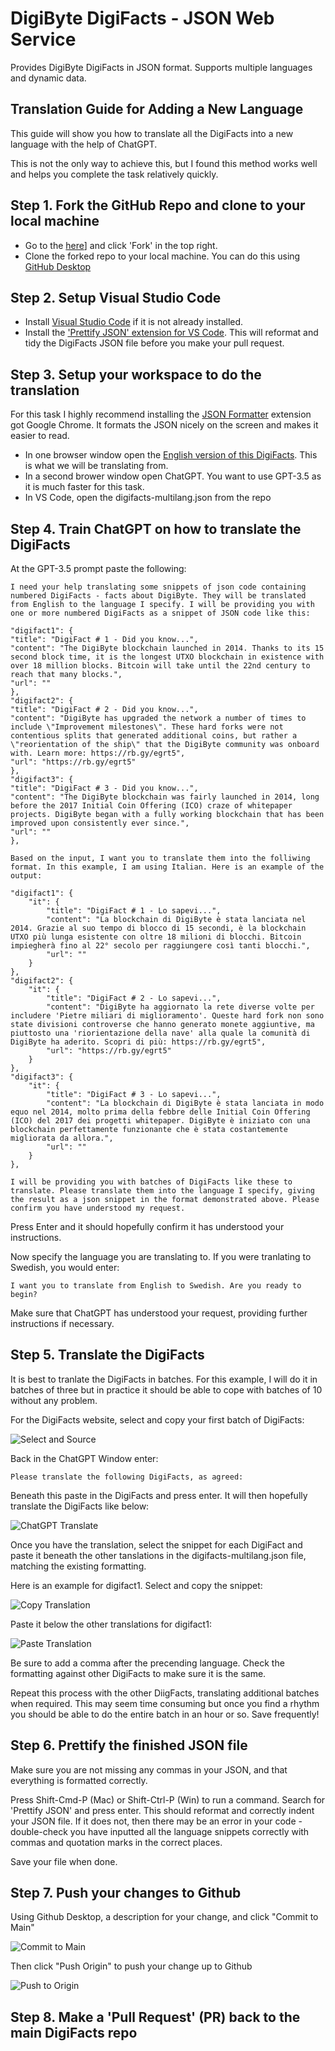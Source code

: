 # DigiByte DigiFacts - JSON Web Service
Provides DigiByte DigiFacts in JSON format. Supports multiple languages and dynamic data.

## Translation Guide for Adding a New Language

This guide will show you how to translate all the DigiFacts into a new language with the help of ChatGPT.

This is not the only way to achieve this, but I found this method works well and helps you complete the task relatively quickly.

## Step 1. Fork the GitHub Repo and clone to your local machine

- Go to the [here](https://github.com/saltedlolly/DigiByte-DigiFacts-JSON)] and click 'Fork' in the top right.
- Clone the forked repo to your local machine. You can do this using [GitHub Desktop](https://desktop.github.com/)

## Step 2. Setup Visual Studio Code

- Install [Visual Studio Code](https://code.visualstudio.com/) if it is not already installed.
- Install the ['Prettify JSON' extension for VS Code](https://marketplace.visualstudio.com/items?itemName=mohsen1.prettify-json). This will reformat and tidy the DigiFacts JSON file before you make your pull request.

## Step 3. Setup your workspace to do the translation

For this task I highly recommend installing the [JSON Formatter](https://chrome.google.com/webstore/detail/json-formatter/bcjindcccaagfpapjjmafapmmgkkhgoa) extension got Google Chrome. It formats the JSON nicely on the screen and makes it easier to read.

- In one browser window open the [English version of this DigiFacts](https://digifacts.digibyte.help/). This is what we will be translating from.
- In a second brower window open ChatGPT. You want to use GPT-3.5 as it is much faster for this task.
- In VS Code, open the digifacts-multilang.json from the repo

## Step 4. Train ChatGPT on how to translate the DigiFacts

At the GPT-3.5 prompt paste the following:

```
I need your help translating some snippets of json code containing numbered DigiFacts - facts about DigiByte. They will be translated from English to the language I specify. I will be providing you with one or more numbered DigiFacts as a snippet of JSON code like this:

"digifact1": {
"title": "DigiFact # 1 - Did you know...",
"content": "The DigiByte blockchain launched in 2014. Thanks to its 15 second block time, it is the longest UTXO blockchain in existence with over 18 million blocks. Bitcoin will take until the 22nd century to reach that many blocks.",
"url": ""
},
"digifact2": {
"title": "DigiFact # 2 - Did you know...",
"content": "DigiByte has upgraded the network a number of times to include \"Improvement milestones\". These hard forks were not contentious splits that generated additional coins, but rather a \"reorientation of the ship\" that the DigiByte community was onboard with. Learn more: https://rb.gy/egrt5",
"url": "https://rb.gy/egrt5"
},
"digifact3": {
"title": "DigiFact # 3 - Did you know...",
"content": "The DigiByte blockchain was fairly launched in 2014, long before the 2017 Initial Coin Offering (ICO) craze of whitepaper projects. DigiByte began with a fully working blockchain that has been improved upon consistently ever since.",
"url": ""
},

Based on the input, I want you to translate them into the folliwing format. In this example, I am using Italian. Here is an example of the output:

"digifact1": {
    "it": {
        "title": "DigiFact # 1 - Lo sapevi...",
        "content": "La blockchain di DigiByte è stata lanciata nel 2014. Grazie al suo tempo di blocco di 15 secondi, è la blockchain UTXO più lunga esistente con oltre 18 milioni di blocchi. Bitcoin impiegherà fino al 22° secolo per raggiungere così tanti blocchi.",
        "url": ""
    }
},
"digifact2": {
    "it": {
        "title": "DigiFact # 2 - Lo sapevi...",
        "content": "DigiByte ha aggiornato la rete diverse volte per includere 'Pietre miliari di miglioramento'. Queste hard fork non sono state divisioni controverse che hanno generato monete aggiuntive, ma piuttosto una 'riorientazione della nave' alla quale la comunità di DigiByte ha aderito. Scopri di più: https://rb.gy/egrt5",
        "url": "https://rb.gy/egrt5"
    }
},
"digifact3": {
    "it": {
        "title": "DigiFact # 3 - Lo sapevi...",
        "content": "La blockchain di DigiByte è stata lanciata in modo equo nel 2014, molto prima della febbre delle Initial Coin Offering (ICO) del 2017 dei progetti whitepaper. DigiByte è iniziato con una blockchain perfettamente funzionante che è stata costantemente migliorata da allora.",
        "url": ""
    }
},

I will be providing you with batches of DigiFacts like these to translate. Please translate them into the language I specify, giving the result as a json snippet in the format demonstrated above. Please confirm you have understood my request.

```

Press Enter and it should hopefully confirm it has understood your instructions.

Now specify the language you are translating to. If you were tranlating to Swedish, you would enter:

```
I want you to translate from English to Swedish. Are you ready to begin?
```
Make sure that ChatGPT has understood your request, providing further instructions if necessary.

## Step 5. Translate the DigiFacts

It is best to tranlate the DigiFacts in batches. For this example, I will do it in batches of three but in practice it should be able to cope with batches of 10 without any problem.

For the DigiFacts website, select and copy your first batch of DigiFacts:

![Select and Source](images/select_source.png)

Back in the ChatGPT Window enter:

```
Please translate the following DigiFacts, as agreed:
```
Beneath this paste in the DigiFacts and press enter. It will then hopefully translate the DigiFacts like below:

![ChatGPT Translate](images/chatgpt_translate.png)

Once you have the translation, select the snippet for each DigiFact and paste it beneath the other tanslations in the digifacts-multilang.json file, matching the existing formatting.

Here is an example for digifact1. Select and copy the snippet:

![Copy Translation](images/copy_translation.png)

Paste it below the other translations for digifact1:

![Paste Translation](images/paste_translation.png)

Be sure to add a comma after the precending language. Check the formatting against other DigiFacts to make sure it is the same.

Repeat this process with the other DiigFacts, translating additional batches when required. This may seem time consuming but once you find a rhythm you should be able to do the entire batch in an hour or so. Save frequently!

## Step 6. Prettify the finished JSON file

Make sure you are not missing any commas in your JSON, and that everything is formatted correctly.

Press Shift-Cmd-P (Mac) or Shift-Ctrl-P (Win) to run a command. Search for 'Prettify JSON' and press enter. This should reformat and correctly indent your JSON file. If it does not, then there may be an error in your code - double-check you have inputted all the language snippets correctly with commas and quotation marks in the correct places.

Save your file when done.

## Step 7. Push your changes to Github

Using Github Desktop, a description for your change, and click "Commit to Main"

![Commit to Main](images/make_commit.png)

Then click "Push Origin" to push your change up to Github

![Push to Origin](images/push_origin.png)

## Step 8. Make a 'Pull Request' (PR) back to the main DigiFacts repo
